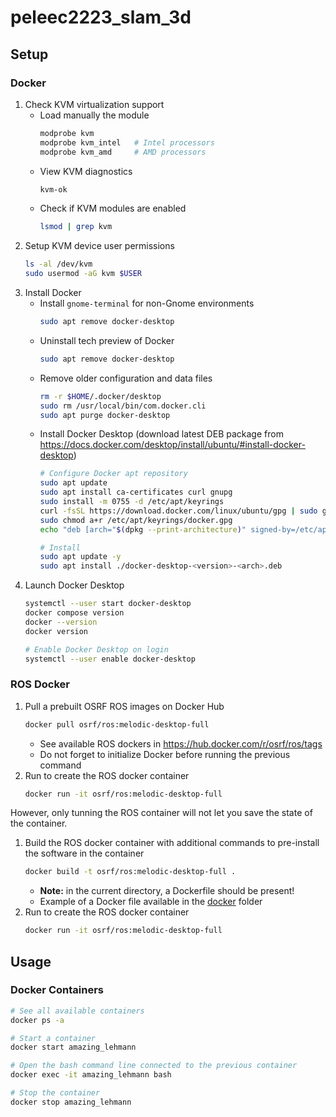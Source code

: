 # peleec2223_slam_3d

## Setup

### Docker

1. Check KVM virtualization support
   - Load manually the module
     ```sh
     modprobe kvm
     modprobe kvm_intel   # Intel processors
     modprobe kvm_amd     # AMD processors
     ```
   - View KVM diagnostics
     ```sh
     kvm-ok
     ```
   - Check if KVM modules are enabled
     ```sh
     lsmod | grep kvm
     ```
2. Setup KVM device user permissions
   ```sh
   ls -al /dev/kvm
   sudo usermod -aG kvm $USER
   ```
3. Install Docker
   - Install `gnome-terminal` for non-Gnome environments
     ```sh
     sudo apt remove docker-desktop
     ```
   - Uninstall tech preview of Docker
     ```sh
     sudo apt remove docker-desktop
     ```
   - Remove older configuration and data files
     ```sh
     rm -r $HOME/.docker/desktop
     sudo rm /usr/local/bin/com.docker.cli
     sudo apt purge docker-desktop
     ```
   - Install Docker Desktop (download latest DEB package from
     https://docs.docker.com/desktop/install/ubuntu/#install-docker-desktop)
     ```sh
     # Configure Docker apt repository
     sudo apt update
     sudo apt install ca-certificates curl gnupg
     sudo install -m 0755 -d /etc/apt/keyrings
     curl -fsSL https://download.docker.com/linux/ubuntu/gpg | sudo gpg --dearmor -o /etc/apt/keyrings/docker.gpg
     sudo chmod a+r /etc/apt/keyrings/docker.gpg
     echo "deb [arch="$(dpkg --print-architecture)" signed-by=/etc/apt/keyrings/docker.gpg] https://download.docker.com/linux/ubuntu "$(. /etc/os-release && echo "$VERSION_CODENAME")" stable" | sudo tee /etc/apt/sources.list.d/docker.list > /dev/null

     # Install
     sudo apt update -y
     sudo apt install ./docker-desktop-<version>-<arch>.deb
     ```
4. Launch Docker Desktop
   ```sh
   systemctl --user start docker-desktop
   docker compose version
   docker --version
   docker version

   # Enable Docker Desktop on login
   systemctl --user enable docker-desktop
   ```

### ROS Docker

1. Pull a prebuilt OSRF ROS images on Docker Hub
   ```sh
   docker pull osrf/ros:melodic-desktop-full
   ```
   - See available ROS dockers in https://hub.docker.com/r/osrf/ros/tags
   - Do not forget to initialize Docker before running the previous command
2. Run to create the ROS docker container
   ```sh
   docker run -it osrf/ros:melodic-desktop-full
   ```

However, only tunning the ROS container will not let you save the state of the
container.

1. Build the ROS docker container with additional commands to pre-install the
   software in the container
   ```sh
   docker build -t osrf/ros:melodic-desktop-full .
   ```
   - **Note:** in the current directory, a Dockerfile should be present!
   - Example of a Docker file available in the [docker]() folder
2. Run to create the ROS docker container
   ```sh
   docker run -it osrf/ros:melodic-desktop-full
   ```

## Usage

### Docker Containers

```sh
# See all available containers
docker ps -a

# Start a container
docker start amazing_lehmann

# Open the bash command line connected to the previous container
docker exec -it amazing_lehmann bash

# Stop the container
docker stop amazing_lehmann
```
